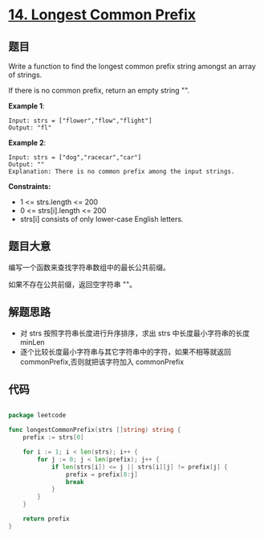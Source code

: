 # [14. Longest Common Prefix](https://leetcode.com/problems/longest-common-prefix/)

## 题目

Write a function to find the longest common prefix string amongst an array of strings.

If there is no common prefix, return an empty string "".

**Example 1**:

    Input: strs = ["flower","flow","flight"]
    Output: "fl"

**Example 2**:

    Input: strs = ["dog","racecar","car"]
    Output: ""
    Explanation: There is no common prefix among the input strings.

**Constraints:**

- 1 <= strs.length <= 200
- 0 <= strs[i].length <= 200
- strs[i] consists of only lower-case English letters.

## 题目大意

编写一个函数来查找字符串数组中的最长公共前缀。

如果不存在公共前缀，返回空字符串 ""。

## 解题思路

- 对 strs 按照字符串长度进行升序排序，求出 strs 中长度最小字符串的长度 minLen
- 逐个比较长度最小字符串与其它字符串中的字符，如果不相等就返回 commonPrefix,否则就把该字符加入 commonPrefix

## 代码

```go

package leetcode

func longestCommonPrefix(strs []string) string {
	prefix := strs[0]

	for i := 1; i < len(strs); i++ {
		for j := 0; j < len(prefix); j++ {
			if len(strs[i]) <= j || strs[i][j] != prefix[j] {
				prefix = prefix[0:j]
				break
			}
		}
	}

	return prefix
}
```
